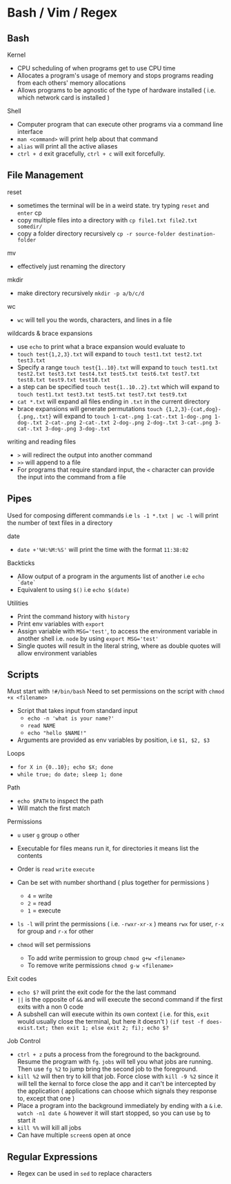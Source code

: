 # Bash / Vim / Regex

## Bash

Kernel

- CPU scheduling of when programs get to use CPU time
- Allocates a program's usage of memory and stops programs reading from each others' memory allocations
- Allows programs to be agnostic of the type of hardware installed ( i.e. which network card is installed )

Shell

- Computer program that can execute other programs via a command line interface
- `man <command>` will print help about that command
- `alias` will print all the active aliases
- `ctrl + d` exit gracefully, `ctrl + c` will exit forcefully.

## File Management

reset

- sometimes the terminal will be in a weird state. try typing `reset` and `enter`
  cp
- copy multiple files into a directory with `cp file1.txt file2.txt somedir/`
- copy a folder directory recursively `cp -r source-folder destination-folder`

mv

- effectively just renaming the directory

mkdir

- make directory recursively `mkdir -p a/b/c/d`

wc

- `wc` will tell you the words, characters, and lines in a file

wildcards & brace expansions

- use `echo` to print what a brace expansion would evaluate to
- `touch test{1,2,3}.txt` will expand to `touch test1.txt test2.txt test3.txt`
- Specify a range `touch test{1..10}.txt` will expand to `touch test1.txt test2.txt test3.txt test4.txt test5.txt test6.txt test7.txt test8.txt test9.txt test10.txt`
- a step can be specified `touch test{1..10..2}.txt` which will expand to `touch test1.txt test3.txt test5.txt test7.txt test9.txt`
- `cat *.txt` will expand all files ending in `.txt` in the current directory
- brace expansions will generate permutations `touch {1,2,3}-{cat,dog}-{.png,.txt}` will expand to `touch 1-cat-.png 1-cat-.txt 1-dog-.png 1-dog-.txt 2-cat-.png 2-cat-.txt 2-dog-.png 2-dog-.txt 3-cat-.png 3-cat-.txt 3-dog-.png 3-dog-.txt`

writing and reading files

- `>` will redirect the output into another command
- `>>` will append to a file
- For programs that require standard input, the `<` character can provide the input into the command from a file

## Pipes

Used for composing different commands i.e `ls -1 *.txt | wc -l` will print the number of text files in a directory

date

- `date +'%H:%M:%S'` will print the time with the format `11:38:02`

Backticks

- Allow output of a program in the arguments list of another i.e `` echo `date` ``
- Equivalent to using `$()` i.e `echo $(date)`

Utilities

- Print the command history with `history`
- Print env variables with `export`
- Assign variable with `MSG='test'`, to access the environment variable in another shell i.e. `node` by using `export MSG='test'`
- Single quotes will result in the literal string, where as double quotes will allow environment variables

## Scripts

Must start with `!#/bin/bash`
Need to set permissions on the script with `chmod +x <filename>`

- Script that takes input from standard input
  - `echo -n 'what is your name?'`
  - `read NAME`
  - `echo "hello $NAME!"`
- Arguments are provided as env variables by position, i.e `$1, $2, $3`

Loops

- `for X in {0..10}; echo $X; done`
- `while true; do date; sleep 1; done`

Path

- `echo $PATH` to inspect the path
- Will match the first match

Permissions

- `u` user `g` group `o` other
- Executable for files means run it, for directories it means list the contents
- Order is `read` `write` `execute`
- Can be set with number shorthand ( plus together for permissions )

  - `4` = write
  - `2` = read
  - `1` = execute

- `ls -l` will print the permissions ( i.e. `-rwxr-xr-x` ) means `rwx` for user, `r-x` for group and `r-x` for other
- `chmod` will set permissions
  - To add write permission to group `chmod g+w <filename>`
  - To remove write permissions `chmod g-w <filename>`

Exit codes

- `echo $?` will print the exit code for the the last command
- `||` is the opposite of `&&` and will execute the second command if the first exits with a non 0 code
- A subshell can will execute within its own context ( i.e. for this, `exit` would usually close the terminal, but here it doesn't ) `(if test -f does-exist.txt; then exit 1; else exit 2; fi); echo $?`

Job Control

- `ctrl + z` puts a process from the foreground to the background. Resume the program with `fg`. `jobs` will tell you what jobs are running. Then use `fg %2` to jump bring the second job to the foreground.
- `kill %2` will then try to kill that job. Force close with `kill -9 %2` since it will tell the kernal to force close the app and it can't be intercepted by the application ( applications can choose which signals they response to, except that one )
- Place a program into the background immediately by ending with a `&` i.e. `watch -n1 date &` however it will start stopped, so you can use `bg` to start it
- `kill %%` will kill all jobs
- Can have multiple `screen`s open at once

## Regular Expressions

- Regex can be used in `sed` to replace characters
